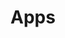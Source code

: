 ---
weight: 310
title: "Apps"
description: "Learn how to build, maintain, and deploy applications on Home Cloud."
icon: "app_registration"
draft: false
toc: true
---